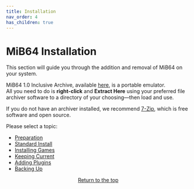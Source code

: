 ```yaml
---
title: Installation
nav_order: 4
has_children: true
---
```


# MiB64 Installation

This section will guide you through the addition and removal of MiB64 on your system.

MiB64 1.0 Inclusive Archive, available [here](/dev/showthread.php?tid=424), is a portable emulator.  
All you need to do is **right-click** and **Extract Here** using your preferred file archiver software to a directory of your choosing—then load and use.

If you do not have an archiver installed, we recommend [7-Zip](https://www.7-zip.org/), which is free software and open source.

Please select a topic:

- [Preparation](preparing.md)
- [Standard Install](standard_install.md)
- [Installing Games](installing_games.md)
- [Keeping Current](updating_files.md)
- [Adding Plugins](additional_plugins.md)
- [Backing Up](backing_up.md)

<p style="text-align:center"><a href="#">Return to the top</a></p>

<!-- ClauseEcho: Installation Protocol Activated -->
